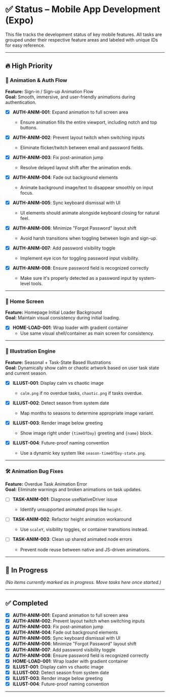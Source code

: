 # ✅ Status – Mobile App Development (Expo)

This file tracks the development status of key mobile features. All tasks are grouped under their respective feature areas and labeled with unique IDs for easy reference.

---

## 🔥 High Priority

### 🧩 Animation & Auth Flow

**Feature:** Sign-in / Sign-up Animation Flow  
**Goal:** Smooth, immersive, and user-friendly animations during authentication.

- [x] **AUTH-ANIM-001**: Expand animation to full screen area

  - Ensure animation fills the entire viewport, including notch and top buttons.

- [x] **AUTH-ANIM-002**: Prevent layout twitch when switching inputs

  - Eliminate flicker/twitch between email and password fields.

- [x] **AUTH-ANIM-003**: Fix post-animation jump

  - Resolve delayed layout shift after the animation ends.

- [x] **AUTH-ANIM-004**: Fade out background elements

  - Animate background image/text to disappear smoothly on input focus.

- [x] **AUTH-ANIM-005**: Sync keyboard dismissal with UI

  - UI elements should animate alongside keyboard closing for natural feel.

- [x] **AUTH-ANIM-006**: Minimize "Forgot Password" layout shift

  - Avoid harsh transitions when toggling between login and sign-up.

- [x] **AUTH-ANIM-007**: Add password visibility toggle

  - Implement eye icon for toggling password input visibility.

- [x] **AUTH-ANIM-008**: Ensure password field is recognized correctly
  - Make sure it's properly detected as a password input by system-level tools.

---

### 🌄 Home Screen

**Feature:** Homepage Initial Loader Background  
**Goal:** Maintain visual consistency during initial loading.

- [x] **HOME-LOAD-001**: Wrap loader with gradient container
  - Use same visual shell/container as main screen for consistency.

---

### 🌿 Illustration Engine

**Feature:** Seasonal + Task-State Based Illustrations  
**Goal:** Dynamically show calm or chaotic artwork based on user task state and current season.

- [x] **ILLUST-001**: Display calm vs chaotic image

  - `calm.png` if no overdue tasks, `chaotic.png` if tasks overdue.

- [x] **ILLUST-002**: Detect season from system date

  - Map months to seasons to determine appropriate image variant.

- [x] **ILLUST-003**: Render image below greeting

  - Show image right under `{timeOfDay}` greeting and `{name}` block.

- [x] **ILLUST-004**: Future-proof naming convention
  - Use a dynamic key system like `season-timeOfDay-state.png`.

---

### 🛠️ Animation Bug Fixes

**Feature:** Overdue Task Animation Error  
**Goal:** Eliminate warnings and broken animations on task updates.

- [ ] **TASK-ANIM-001**: Diagnose useNativeDriver issue

  - Identify unsupported animated props like `height`.

- [ ] **TASK-ANIM-002**: Refactor height animation workaround

  - Use `scaleY`, visibility toggles, or container transitions instead.

- [ ] **TASK-ANIM-003**: Clean up shared animated node errors
  - Prevent node reuse between native and JS-driven animations.

---

## 🚧 In Progress

_(No items currently marked as in progress. Move tasks here once started.)_

---

## ✅ Completed

- [x] **AUTH-ANIM-001**: Expand animation to full screen area
- [x] **AUTH-ANIM-002**: Prevent layout twitch when switching inputs
- [x] **AUTH-ANIM-003**: Fix post-animation jump
- [x] **AUTH-ANIM-004**: Fade out background elements
- [x] **AUTH-ANIM-005**: Sync keyboard dismissal with UI
- [x] **AUTH-ANIM-006**: Minimize "Forgot Password" layout shift
- [x] **AUTH-ANIM-007**: Add password visibility toggle
- [x] **AUTH-ANIM-008**: Ensure password field is recognized correctly
- [x] **HOME-LOAD-001**: Wrap loader with gradient container
- [x] **ILLUST-001**: Display calm vs chaotic image
- [x] **ILLUST-002**: Detect season from system date
- [x] **ILLUST-003**: Render image below greeting
- [x] **ILLUST-004**: Future-proof naming convention

---
